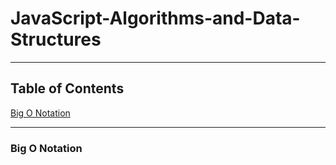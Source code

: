 # JavaScript-Algorithms-and-Data-Structures

----------

## Table of Contents

[Big O Notation](Link)

----------

### Big O Notation
